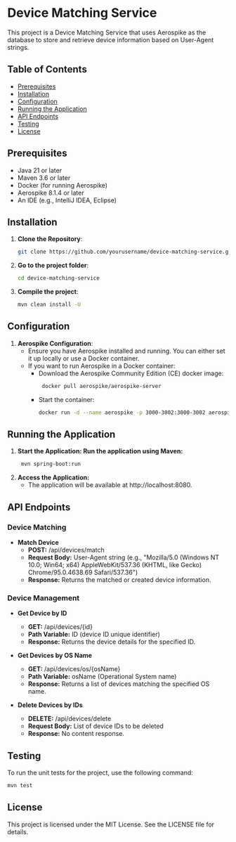 # Device Matching Service

This project is a Device Matching Service that uses Aerospike as the database to store and retrieve device information based on User-Agent strings.

## Table of Contents

- [Prerequisites](#prerequisites)
- [Installation](#installation)
- [Configuration](#configuration)
- [Running the Application](#running-the-application)
- [API Endpoints](#api-endpoints)
- [Testing](#testing)
- [License](#license)

## Prerequisites

- Java 21 or later
- Maven 3.6 or later
- Docker (for running Aerospike)
- Aerospike 8.1.4 or later
- An IDE (e.g., IntelliJ IDEA, Eclipse)

## Installation

1. **Clone the Repository**:
   ```bash
   git clone https://github.com/yourusername/device-matching-service.git
   ```
2. **Go to the project folder**:
   ```bash
   cd device-matching-service
   ```
3. **Compile the project**:
   ```bash
   mvn clean install -U
   ```

## Configuration

1. **Aerospike Configuration**:
    - Ensure you have Aerospike installed and running. You can either set it up locally or use a Docker container.
    - If you want to run Aerospike in a Docker container:
      - Download the Aerospike Community Edition (CE) docker image:
        ```bash
         docker pull aerospike/aerospike-server
         ```
      - Start the container:
        ```bash
        docker run -d --name aerospike -p 3000-3002:3000-3002 aerospike/aerospike-server
        ```

## Running the Application

1. **Start the Application: Run the application using Maven:**
   ```bash
    mvn spring-boot:run
    ```
2. **Access the Application:**
   - The application will be available at http://localhost:8080.

## API Endpoints

### Device Matching
- **Match Device**
  - **POST:** /api/devices/match
  - **Request Body:** User-Agent string (e.g., "Mozilla/5.0 (Windows NT 10.0; Win64; x64) AppleWebKit/537.36 (KHTML, like Gecko) Chrome/95.0.4638.69 Safari/537.36")
  - **Response:** Returns the matched or created device information.


### Device Management
- **Get Device by ID**
  - **GET:** /api/devices/{id}
  - **Path Variable:** ID (device ID unique identifier)
  - **Response:** Returns the device details for the specified ID.


- **Get Devices by OS Name**
  - **GET:** /api/devices/os/{osName}
  - **Path Variable:** osName (Operational System name)
  - **Response:** Returns a list of devices matching the specified OS name.


- **Delete Devices by IDs**
  - **DELETE:** /api/devices/delete
  - **Request Body:** List of device IDs to be deleted
  - **Response:** No content response.

## Testing

To run the unit tests for the project, use the following command:
```bash
mvn test
```

## License

This project is licensed under the MIT License. See the LICENSE file for details.